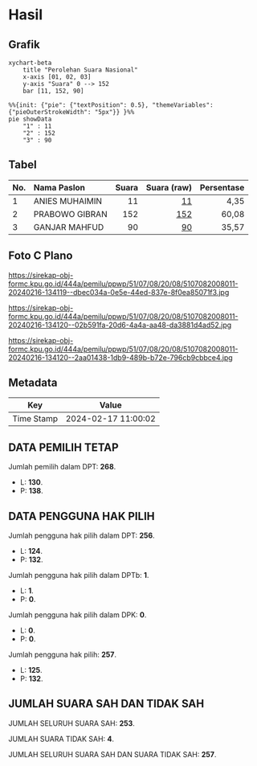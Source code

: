 # Hasil

## Grafik

```mermaid
xychart-beta
    title "Perolehan Suara Nasional"
    x-axis [01, 02, 03]
    y-axis "Suara" 0 --> 152
    bar [11, 152, 90]
```

```mermaid
%%{init: {"pie": {"textPosition": 0.5}, "themeVariables": {"pieOuterStrokeWidth": "5px"}} }%%
pie showData
    "1" : 11
    "2" : 152
    "3" : 90
```

## Tabel

| No. | Nama Paslon    | Suara | Suara (raw) | Persentase |
|:--- |:-------------- | -----:| -----------:| ----------:|
| 1   | ANIES MUHAIMIN | 11    | [11][p-1]   | 4,35       |
| 2   | PRABOWO GIBRAN | 152   | [152][p-2]  | 60,08      |
| 3   | GANJAR MAHFUD  | 90    | [90][p-3]   | 35,57      |


[p-1]: https://github.com/gigit-pemilu/pemilu-2024/blob/main/pilpres/hitung-suara/sub/51-bali/sub/07-karangasem/sub/08-kubu/sub/2008-baturinggit/sub/011-tps/sub/paslon-1.txt
[p-2]: https://github.com/gigit-pemilu/pemilu-2024/blob/main/pilpres/hitung-suara/sub/51-bali/sub/07-karangasem/sub/08-kubu/sub/2008-baturinggit/sub/011-tps/sub/paslon-2.txt
[p-3]: https://github.com/gigit-pemilu/pemilu-2024/blob/main/pilpres/hitung-suara/sub/51-bali/sub/07-karangasem/sub/08-kubu/sub/2008-baturinggit/sub/011-tps/sub/paslon-3.txt

## Foto C Plano

https://sirekap-obj-formc.kpu.go.id/444a/pemilu/ppwp/51/07/08/20/08/5107082008011-20240216-134119--dbec034a-0e5e-44ed-837e-8f0ea85071f3.jpg

https://sirekap-obj-formc.kpu.go.id/444a/pemilu/ppwp/51/07/08/20/08/5107082008011-20240216-134120--02b591fa-20d6-4a4a-aa48-da3881d4ad52.jpg

https://sirekap-obj-formc.kpu.go.id/444a/pemilu/ppwp/51/07/08/20/08/5107082008011-20240216-134120--2aa01438-1db9-489b-b72e-796cb9cbbce4.jpg


## Metadata

| Key        | Value               |
| ---------- | ------------------- |
| Time Stamp | 2024-02-17 11:00:02 |


## DATA PEMILIH TETAP

Jumlah pemilih dalam DPT: **268**.
 * L: **130**.
 * P: **138**.

## DATA PENGGUNA HAK PILIH

Jumlah pengguna hak pilih dalam DPT: **256**.
 * L: **124**.
 * P: **132**.

Jumlah pengguna hak pilih dalam DPTb: **1**.
 * L: **1**.
 * P: **0**.

Jumlah pengguna hak pilih dalam DPK: **0**.
 * L: **0**.
 * P: **0**.

Jumlah pengguna hak pilih: **257**.
 * L: **125**.
 * P: **132**.

## JUMLAH SUARA SAH DAN TIDAK SAH

JUMLAH SELURUH SUARA SAH: **253**.

JUMLAH SUARA TIDAK SAH: **4**.

JUMLAH SELURUH SUARA SAH DAN SUARA TIDAK SAH: **257**.


